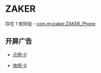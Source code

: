 # ZAKER

存在 1 规则组 - [com.myzaker.ZAKER_Phone](/src/apps/com.myzaker.ZAKER_Phone.ts)

## 开屏广告

- [示例-0](https://m.gkd.li/57941037/c140267a-a48a-45a9-9303-7507aa2008e4)

- [快照-0](https://i.gkd.li/i/13694552)

